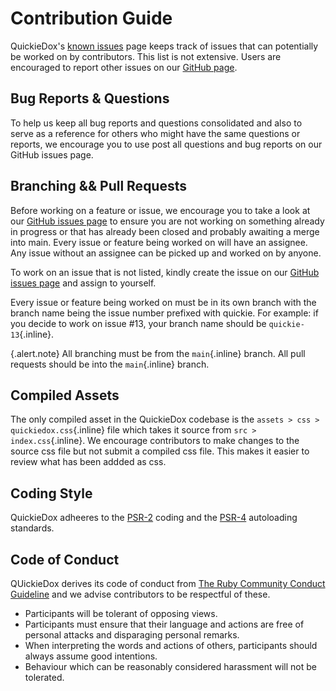 # Contribution Guide 

QuickieDox's [known issues](known-issues) page keeps track of issues that can potentially be worked on by contributors. This list is not extensive. Users are encouraged to report other issues on our [GitHub page](https://github.com/mkocansey/quickiedox/issues).

## Bug Reports & Questions

To help us keep all bug reports and questions consolidated and also to serve as a reference for others who might have the same questions or reports, we encourage you to use post all questions and bug reports on our GitHub issues page.

## Branching && Pull Requests

Before working on a feature or issue, we encourage you to take a look at our [GitHub issues page](https://github.com/mkocansey/quickiedox/issues) to ensure you are not working on something already in progress or that has already been closed and probably awaiting a merge into main. Every issue or feature being worked on will have an assignee. Any issue without an assignee can be picked up and worked on by anyone. 

To work on an issue that is not listed, kindly create the issue on our [GitHub issues page](https://github.com/mkocansey/quickiedox/issues) and assign to yourself. 

Every issue or feature being worked on must be in its own branch with the branch name being the issue number prefixed with quickie. For example: if you decide to work on issue #13, your branch name should be `quickie-13`{.inline}.

{.alert.note}
All branching must be from the `main`{.inline} branch. All pull requests should be into the `main`{.inline} branch.



## Compiled Assets

The only compiled asset in the QuickieDox codebase is the `assets > css > quickiedox.css`{.inline} file which takes it source from `src > index.css`{.inline}. We encourage contributors to make changes to the source css file but not submit a compiled css file. This makes it easier to review what has been addded as css.


## Coding Style 

QuickieDox adheeres to the [PSR-2](https://www.php-fig.org/psr/psr-2/) coding and the [PSR-4](https://www.php-fig.org/psr/psr-4) autoloading standards.



## Code of Conduct

QUickieDox derives its code of conduct from [The Ruby Community Conduct Guideline](https://www.ruby-lang.org/en/conduct/) and we advise contributors to be respectful of these.

* Participants will be tolerant of opposing views.
* Participants must ensure that their language and actions are free of personal attacks and disparaging personal remarks.
* When interpreting the words and actions of others, participants should always assume good intentions.
* Behaviour which can be reasonably considered harassment will not be tolerated.
